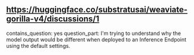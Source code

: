 ## https://huggingface.co/substratusai/weaviate-gorilla-v4/discussions/1

contains_question: yes
question_part: I'm trying to understand why the model output would be different when deployed to an Inference Endpoint using the default settings. 